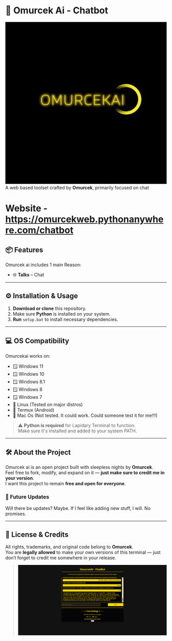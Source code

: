 # 🧠 Omurcek Ai - Chatbot
![Omurcek Ai Logo](https://github.com/omurcek/Omurcekai/blob/main/0915%20(1)-Cover.jpg)
  A web based toolset crafted by **Omurcek**, primarily focused on chat

# Website - https://omurcekweb.pythonanywhere.com/chatbot
 
 ## 📦 Features

Omurcek ai includes 1 main Reason:

- 🌐 **Talks** – Chat

---

## ⚙️ Installation & Usage

1. **Download or clone** this repository.
2. Make sure **Python** is installed on your system.
3. **Run** `setup.bat` to install necessary dependencies.

---

## 💻 OS Compatibility

Omurcekai works on:

- 🪟 Windows 11  
- 🪟 Windows 10  
- 🪟 Windows 8.1  
- 🪟 Windows 8  
- 🪟 Windows 7  
- 🐧 Linux (Tested on major distros)
- 📱 Termux (Android)
- 🍎 Mac Os (Not tested. It could work. Could someone test it for me!!!)

> ⚠️ **Python is required** for Lapidary Terminal to function.  
Make sure it's installed and added to your system PATH.

---

## 🛠️ About the Project

Omurcek ai is an open project built with sleepless nights by **Omurcek**.  
Feel free to fork, modify, and expand on it — **just make sure to credit me in your version**.  
I want this project to remain **free and open for everyone**.

### 🔄 Future Updates

Will there be updates? Maybe. If I feel like adding new stuff, I will. No promises.

---

## 📜 License & Credits

All rights, trademarks, and original code belong to **Omurcek**.  
You are **legally allowed** to make your own versions of this terminal — just don’t forget to credit me somewhere in your release.

> ![Omurcek Aİ Website Menu](https://github.com/omurcek/Omurcekai/blob/main/F70DA709-C480-4A6D-A437-638FEB955895.png)
